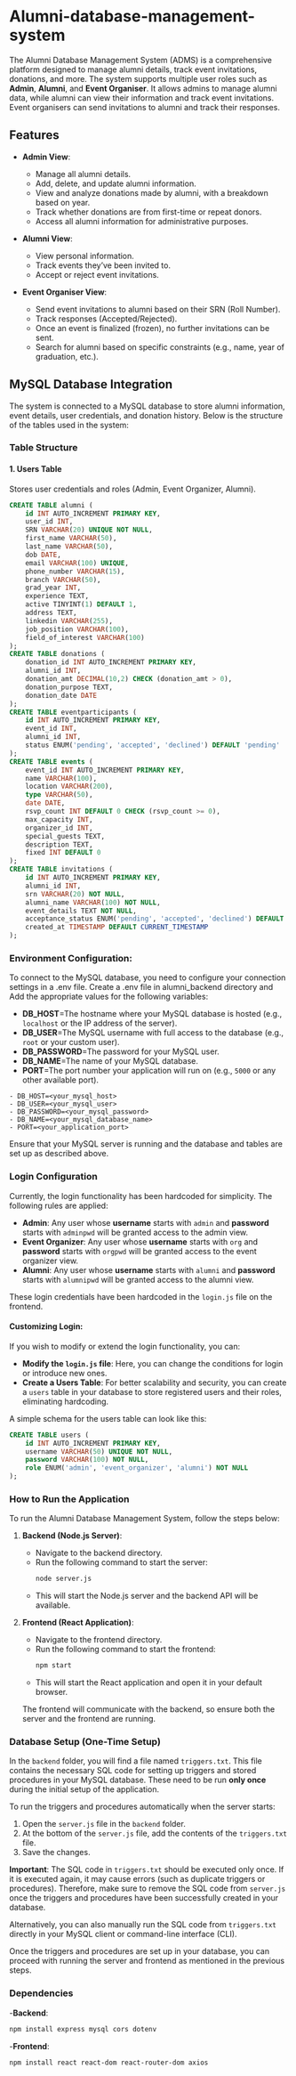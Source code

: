 # Alumni-database-management-system
The Alumni Database Management System (ADMS) is a comprehensive platform designed to manage alumni details, track event invitations, donations, and more. The system supports multiple user roles such as **Admin**, **Alumni**, and **Event Organiser**. It allows admins to manage alumni data, while alumni can view their information and track event invitations. Event organisers can send invitations to alumni and track their responses.

## Features

- **Admin View**:
  - Manage all alumni details.
  - Add, delete, and update alumni information.
  - View and analyze donations made by alumni, with a breakdown based on year.
  - Track whether donations are from first-time or repeat donors.
  - Access all alumni information for administrative purposes.

- **Alumni View**:
  - View personal information.
  - Track events they’ve been invited to.
  - Accept or reject event invitations.

- **Event Organiser View**:
  - Send event invitations to alumni based on their SRN (Roll Number).
  - Track responses (Accepted/Rejected).
  - Once an event is finalized (frozen), no further invitations can be sent.
  - Search for alumni based on specific constraints (e.g., name, year of graduation, etc.).

## MySQL Database Integration
The system is connected to a MySQL database to store alumni information, event details, user credentials, and donation history. Below is the structure of the tables used in the system:

### Table Structure

#### 1. **Users Table**
Stores user credentials and roles (Admin, Event Organizer, Alumni).
```sql
CREATE TABLE alumni (
    id INT AUTO_INCREMENT PRIMARY KEY,
    user_id INT,
    SRN VARCHAR(20) UNIQUE NOT NULL,
    first_name VARCHAR(50),
    last_name VARCHAR(50),
    dob DATE,
    email VARCHAR(100) UNIQUE,
    phone_number VARCHAR(15),
    branch VARCHAR(50),
    grad_year INT,
    experience TEXT,
    active TINYINT(1) DEFAULT 1,
    address TEXT,
    linkedin VARCHAR(255),
    job_position VARCHAR(100),
    field_of_interest VARCHAR(100)
);
CREATE TABLE donations (
    donation_id INT AUTO_INCREMENT PRIMARY KEY,
    alumni_id INT,
    donation_amt DECIMAL(10,2) CHECK (donation_amt > 0),
    donation_purpose TEXT,
    donation_date DATE
);
CREATE TABLE eventparticipants (
    id INT AUTO_INCREMENT PRIMARY KEY,
    event_id INT,
    alumni_id INT,
    status ENUM('pending', 'accepted', 'declined') DEFAULT 'pending'
);
CREATE TABLE events (
    event_id INT AUTO_INCREMENT PRIMARY KEY,
    name VARCHAR(100),
    location VARCHAR(200),
    type VARCHAR(50),
    date DATE,
    rsvp_count INT DEFAULT 0 CHECK (rsvp_count >= 0),
    max_capacity INT,
    organizer_id INT,
    special_guests TEXT,
    description TEXT,
    fixed INT DEFAULT 0
);
CREATE TABLE invitations (
    id INT AUTO_INCREMENT PRIMARY KEY,
    alumni_id INT,
    srn VARCHAR(20) NOT NULL,
    alumni_name VARCHAR(100) NOT NULL,
    event_details TEXT NOT NULL,
    acceptance_status ENUM('pending', 'accepted', 'declined') DEFAULT 'pending',
    created_at TIMESTAMP DEFAULT CURRENT_TIMESTAMP
);
```

### Environment Configuration:
To connect to the MySQL database, you need to configure your connection settings in a .env file.
Create a .env file in alumni_backend directory and Add the appropriate values for the following variables:
- **DB_HOST**=The hostname where your MySQL database is hosted (e.g., `localhost` or the IP address of the server).
- **DB_USER**=The MySQL username with full access to the database (e.g., `root` or your custom user).
- **DB_PASSWORD**=The password for your MySQL user.
- **DB_NAME**=The name of your MySQL database.
- **PORT**=The port number your application will run on (e.g., `5000` or any other available port).
```env
- DB_HOST=<your_mysql_host>  
- DB_USER=<your_mysql_user>  
- DB_PASSWORD=<your_mysql_password> 
- DB_NAME=<your_mysql_database_name>  
- PORT=<your_application_port> 
```

Ensure that your MySQL server is running and the database and tables are set up as described above.

### Login Configuration

Currently, the login functionality has been hardcoded for simplicity. The following rules are applied:

- **Admin**: Any user whose **username** starts with `admin` and **password** starts with `adminpwd` will be granted access to the admin view.
- **Event Organizer**: Any user whose **username** starts with `org` and **password** starts with `orgpwd` will be granted access to the event organizer view.
- **Alumni**: Any user whose **username** starts with `alumni` and **password** starts with `alumnipwd` will be granted access to the alumni view.

These login credentials have been hardcoded in the `login.js` file on the frontend.

#### Customizing Login:

If you wish to modify or extend the login functionality, you can:
- **Modify the `login.js` file**: Here, you can change the conditions for login or introduce new ones.
- **Create a Users Table**: For better scalability and security, you can create a `users` table in your database to store registered users and their roles, eliminating hardcoding.

A simple schema for the users table can look like this:

```sql
CREATE TABLE users (
    id INT AUTO_INCREMENT PRIMARY KEY,
    username VARCHAR(50) UNIQUE NOT NULL,
    password VARCHAR(100) NOT NULL,
    role ENUM('admin', 'event_organizer', 'alumni') NOT NULL
);
```

### How to Run the Application

To run the Alumni Database Management System, follow the steps below:

1. **Backend (Node.js Server)**:
   - Navigate to the backend directory.
   - Run the following command to start the server:
     ```bash
     node server.js
     ```
   - This will start the Node.js server and the backend API will be available.

2. **Frontend (React Application)**:
   - Navigate to the frontend directory.
   - Run the following command to start the frontend:
     ```bash
     npm start
     ```
   - This will start the React application and open it in your default browser.
   
   The frontend will communicate with the backend, so ensure both the server and the frontend are running.

### Database Setup (One-Time Setup)

In the `backend` folder, you will find a file named `triggers.txt`. This file contains the necessary SQL code for setting up triggers and stored procedures in your MySQL database. These need to be run **only once** during the initial setup of the application.

To run the triggers and procedures automatically when the server starts:

1. Open the `server.js` file in the `backend` folder.
2. At the bottom of the `server.js` file, add the contents of the `triggers.txt` file.
3. Save the changes.

**Important**: The SQL code in `triggers.txt` should be executed only once. If it is executed again, it may cause errors (such as duplicate triggers or procedures). Therefore, make sure to remove the SQL code from `server.js` once the triggers and procedures have been successfully created in your database.

Alternatively, you can also manually run the SQL code from `triggers.txt` directly in your MySQL client or command-line interface (CLI).

Once the triggers and procedures are set up in your database, you can proceed with running the server and frontend as mentioned in the previous steps.

### Dependencies
-**Backend**: 
```bash
npm install express mysql cors dotenv
```
-**Frontend**:
```bash
npm install react react-dom react-router-dom axios
```



